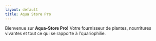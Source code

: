 ```yaml
---
layout: default
title: Aqua Store Pro
---
```


Bienvenue sur **Aqua-Store Pro!** Votre fournisseur de plantes, nourritures vivantes et tout ce qui se rapporte à l'quariophilie.

